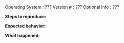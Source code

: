 Operating System  : ???
Version #         : ???
Optional Info     : ???

**Steps to reproduce:**

**Expected behavior:**

**What happened:**
